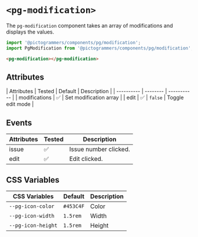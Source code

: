 # `<pg-modification>`

The `pg-modification` component takes an array of modifications and displays the values.

```typescript
import '@pictogrammers/components/pg/modification';
import PgModification from '@pictogrammers/components/pg/modification';
```

```html
<pg-modification></pg-modification>
```

## Attributes

| Attributes | Tested   | Default | Description |
| ---------- | -------- | ----------- |
| modifications | &#x2705; | Set modification array |
| edit | &#x2705; | `false` | Toggle edit mode |

## Events

| Attributes | Tested   | Description |
| ---------- | -------- | ----------- |
| issue      | &#x2705; | Issue number clicked. |
| edit       | &#x2705; | Edit clicked. |

## CSS Variables

| CSS Variables       | Default   | Description |
| ------------------- | --------- | ----------- |
| `--pg-icon-color`  | `#453C4F` | Color       |
| `--pg-icon-width`  | `1.5rem`  | Width       |
| `--pg-icon-height` | `1.5rem`  | Height      |